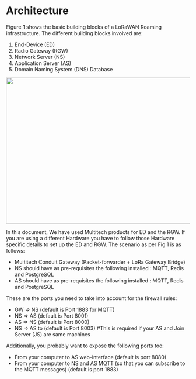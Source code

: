 # Architecture

Figure 1 shows the basic building blocks of a LoRaWAN Roaming infrastructure. The different building blocks involved are:
1.	End-Device (ED)
2.	Radio Gateway (RGW)
3.	Network Server (NS)
4.	Application Server (AS)
5.	Domain Naming System (DNS) Database 

<p align="center">
  <img width="760" height="400" src="https://github.com/sandoche2k/IoTRoam-Tutorial/blob/master/Images/Fig1.png?raw=true">
</p>


In this document, We have used Multitech products for ED and the RGW. If you are using a
different Hardware you have to follow those Hardware specific details to set up the 
ED and RGW. The scenario as per Fig 1 is as follows:
 *	Multitech Conduit Gateway (Packet-forwarder + LoRa Gateway Bridge)
 *	NS should have  as pre-requisites the following installed : MQTT, Redis and PostgreSQL
 *	AS should have  as pre-requisites the following installed : MQTT, Redis and PostgreSQL

These are the ports you need to take into account for the firewall rules:
 *	GW => NS  (default is Port 1883 for MQTT)
 *	NS => AS (default is Port 8001)
 *	AS => NS (default is Port 8000)
 *	NS => AS to (default is Port 8003) #This is required if your AS and Join Server (JS) 
                                        are same machines

Additionally, you probably want to expose the following ports too:
 *	From your computer to AS web-interface (default is port 8080)
 *	From your computer to NS and AS MQTT (so that you can subscribe to the MQTT messages) (default is port 1883)
